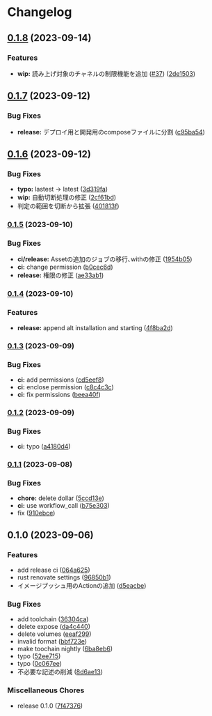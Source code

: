 # Changelog

## [0.1.8](https://github.com/approvers/yomiage-mon/compare/v0.1.7...v0.1.8) (2023-09-14)


### Features

* **wip:** 読み上げ対象のチャネルの制限機能を追加 ([#37](https://github.com/approvers/yomiage-mon/issues/37)) ([2de1503](https://github.com/approvers/yomiage-mon/commit/2de1503646ce1a317e95c2cb399b18185f98763e))

## [0.1.7](https://github.com/approvers/yomiage-mon/compare/v0.1.6...v0.1.7) (2023-09-12)


### Bug Fixes

* **release:** デプロイ用と開発用のcomposeファイルに分割 ([c95ba54](https://github.com/approvers/yomiage-mon/commit/c95ba54e32818bad6ecdd6be776ebfdb6e4d3b74))

## [0.1.6](https://github.com/approvers/yomiage-mon/compare/v0.1.5...v0.1.6) (2023-09-12)


### Bug Fixes

* **typo:** lastest -&gt; latest ([3d319fa](https://github.com/approvers/yomiage-mon/commit/3d319fa80a2015a72287ea0cec5c2a63f3cf768a))
* **wip:** 自動切断処理の修正 ([2cf61bd](https://github.com/approvers/yomiage-mon/commit/2cf61bdfc9880cdddc17a48819d7df20502adef2))
* 判定の範囲を切断から拡張 ([401813f](https://github.com/approvers/yomiage-mon/commit/401813ff64e1e63cbd38ffa488977247a063dcf5))

### [0.1.5](https://github.com/approvers/yomiage-mon/compare/v0.1.4...v0.1.5) (2023-09-10)


### Bug Fixes

* **ci/release:** Assetの追加のジョブの移行､withの修正 ([1954b05](https://github.com/approvers/yomiage-mon/commit/1954b058b57c44b0b6a3e8da914eee16936e84e6))
* **ci:** change permission ([b0cec6d](https://github.com/approvers/yomiage-mon/commit/b0cec6df427fbaa99f00249579930df9f71ae315))
* **release:** 権限の修正 ([ae33ab1](https://github.com/approvers/yomiage-mon/commit/ae33ab14b6f62f1e20ec89d914fc8652d45d7a8f))

### [0.1.4](https://github.com/approvers/yomiage-mon/compare/v0.1.3...v0.1.4) (2023-09-10)


### Features

* **release:** append alt installation and starting ([4f8ba2d](https://github.com/approvers/yomiage-mon/commit/4f8ba2d3298733c1ee482c583539418a9759aa98))

### [0.1.3](https://github.com/approvers/yomiage-mon/compare/v0.1.2...v0.1.3) (2023-09-09)


### Bug Fixes

* **ci:** add permissions ([cd5eef8](https://github.com/approvers/yomiage-mon/commit/cd5eef8708b5ef3809ebe7bc0908a29c326c1302))
* **ci:** enclose permission ([c8c4c3c](https://github.com/approvers/yomiage-mon/commit/c8c4c3c8913949ba8b5f89e19b029d3e65e4813c))
* **ci:** fix permissions ([beea40f](https://github.com/approvers/yomiage-mon/commit/beea40f22a3668a58323dd08a67e3b11d1bd1c9d))

### [0.1.2](https://github.com/approvers/yomiage-mon/compare/v0.1.1...v0.1.2) (2023-09-09)


### Bug Fixes

* **ci:** typo ([a4180d4](https://github.com/approvers/yomiage-mon/commit/a4180d4e40d6274421bacc28e07f3e80e5e55a06))

### [0.1.1](https://github.com/approvers/yomiage-mon/compare/v0.1.0...v0.1.1) (2023-09-08)


### Bug Fixes

* **chore:** delete dollar ([5ccd13e](https://github.com/approvers/yomiage-mon/commit/5ccd13e7fa5ec9b6b4d744a37f75468e5b7ab0e5))
* **ci:** use workflow_call ([b75e303](https://github.com/approvers/yomiage-mon/commit/b75e3034aa0528df666bacc2cf7825813cfe36a9))
* fix ([910ebce](https://github.com/approvers/yomiage-mon/commit/910ebce732934a39c84f4d9b07113e037a6a0b4c))

## 0.1.0 (2023-09-06)


### Features

* add release ci ([064a625](https://github.com/approvers/yomiage-mon/commit/064a625ce940360186a8941f6de32bb0c415f7fa))
* rust renovate settings ([96850b1](https://github.com/approvers/yomiage-mon/commit/96850b1373ede2f11804da08a1747e48b4875390))
* イメージプッシュ用のActionの追加 ([d5eacbe](https://github.com/approvers/yomiage-mon/commit/d5eacbe4e7289b42b24237372f705d7f93ac55b1))


### Bug Fixes

* add toolchain ([36304ca](https://github.com/approvers/yomiage-mon/commit/36304caf75f2b8a62e993e21b8ad543b4ac2d0e0))
* delete expose ([da4c440](https://github.com/approvers/yomiage-mon/commit/da4c440d46ef69e6874d11eae9c6527f9ff366f8))
* delete volumes ([eeaf299](https://github.com/approvers/yomiage-mon/commit/eeaf299bdc4905391886c105022336bb59ee7c6e))
* invalid format ([bbf723e](https://github.com/approvers/yomiage-mon/commit/bbf723e804b8a5e56ba57d07e0799fbd7073731a))
* make toochain nightly ([6ba8eb6](https://github.com/approvers/yomiage-mon/commit/6ba8eb687760ba20152f2c70a6dda2f8d6961c0f))
* typo ([52ee715](https://github.com/approvers/yomiage-mon/commit/52ee715b1a489ee467c093f8e53ff2d9e2684a7c))
* typo ([0c067ee](https://github.com/approvers/yomiage-mon/commit/0c067ee92934f28b571004b580c217457fd5018a))
* 不必要な記述の削減 ([8d6ae13](https://github.com/approvers/yomiage-mon/commit/8d6ae1302437e2748244053792fa0f4b644375c0))


### Miscellaneous Chores

* release 0.1.0 ([7f47376](https://github.com/approvers/yomiage-mon/commit/7f473760ab68a60e256b4d77efc7c7ccfa13c27a))
